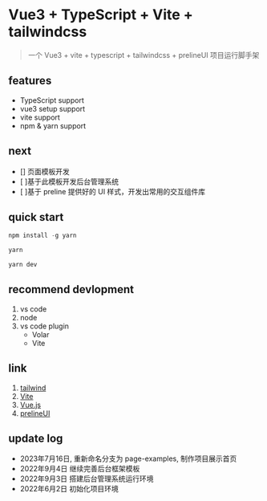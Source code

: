 # Vue3 + TypeScript + Vite + tailwindcss

> 一个 Vue3 + vite + typescript + tailwindcss + prelineUI 项目运行脚手架

## features

- TypeScript support
- vue3 setup support
- vite support
- npm & yarn support

## next

- [] 页面模板开发
- [ ]基于此模板开发后台管理系统
- [ ]基于 preline 提供好的 UI 样式，开发出常用的交互组件库

## quick start

```ts
npm install -g yarn

yarn

yarn dev
```

## recommend devlopment

1. vs code
2. node
3. vs code plugin
    - Volar
    - Vite

## link

1. [tailwind](https://www.tailwindcss.cn/docs)
2. [Vite](https://cn.vitejs.dev/guide/)
3. [Vue.js](https://v3.vuejs.org/)
4. [prelineUI](https://preline.co/)

## update log

- 2023年7月16日, 重新命名分支为 page-examples, 制作项目展示首页
- 2022年9月4日 继续完善后台框架模板
- 2022年9月3日 搭建后台管理系统运行环境
- 2022年6月2日 初始化项目环境
